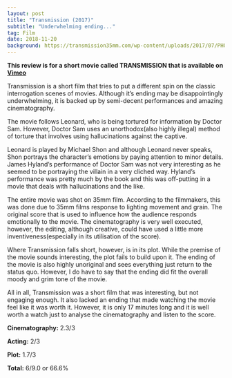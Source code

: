 ```yaml
---
layout: post
title: "Transmission (2017)"
subtitle: "Underwhelming ending..."
tag: Film
date: 2018-11-20
background: https://transmission35mm.com/wp-content/uploads/2017/07/PHOTO-OPPORTUNITY-1310x548.jpg
---
```

**This review is for a short movie called TRANSMISSION that is available on [Vimeo](https://goo.gl/dXQsmT)**


Transmission is a short film that tries to put a different spin on the classic interrogation scenes of movies. Although it’s ending may be disappointingly underwhelming, it is backed up by semi-decent performances and amazing cinematography. 

The movie follows Leonard, who is being tortured for information by Doctor Sam. However, Doctor Sam uses an unorthodox(also highly illegal) method of torture that involves using hallucinations against the captive. 

Leonard is played by Michael Shon and although Leonard never speaks, Shon portrays the character’s emotions by paying attention to minor details. James Hyland’s performance of Doctor Sam was not very interesting as he seemed to be portraying the villain in a very cliched way. Hyland’s performance was pretty much by the book and this was off-putting in a movie that deals with hallucinations and the like.

The entire movie was shot on 35mm film. According to the filmmakers, this was done due to 35mm films response to lighting movement and grain. The original score that is used to influence how the audience responds emotionally to the movie. The cinematography is very well executed, however, the editing, although creative, could have used a little more inventiveness(especially in its utilisation of the score). 

Where Transmission falls short, however, is in its plot. While the premise of the movie sounds interesting, the plot fails to build upon it. The ending of the movie is also highly unoriginal and sees everything just return to the status quo. However, I do have to say that the ending did fit the overall moody and grim tone of the movie.

All in all, Transmission was a short film that was interesting, but not engaging enough. It also lacked an ending that made watching the movie feel like it was worth it. However, it is only 17 minutes long and it is well worth a watch just to analyse the cinematography and listen to the score.

**Cinematography:** 2.3/3

**Acting:** 2/3

**Plot:** 1.7/3

**Total:** 6/9.0 or 66.6%